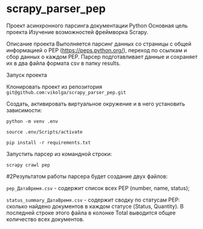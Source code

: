 # scrapy_parser_pep

Проект асинхронного парсинга документации Python
Основная цель проекта
Изучение возможностей фреймворка Scrapy.

Описание проекта
Выполняется парсинг данных со страницы с общей информацией о PEP (https://peps.python.org/), переход по ссылкам и сбор данных о каждом PEP. Парсер подготавливает данные и сохраняет их в два файла формата csv в папку results.

Запуск проекта

Клонировать проект из репозитория
```git@github.com:vikolga/scrapy_parser_pep.git```

Создать, активировать виртуальное окружение и в него установить зависимости:

```python -m venv .env```

```source .env/Scripts/activate```

```pip install -r requirements.txt```

Запустить парсер из командной строки:

```scrapy crawl pep```

#2Результатом работы парсера будет создание двух файлов:

```pep_ДатаВремя.csv``` - содержит список всех PEP (number, name, status);

```status_summary_ДатаВремя.csv``` - содержит сводку по статусам PEP: сколько найдено документов в каждом статусе (Status, Quantity). В последней строке этого файла в колонке Total выводится общее количество всех документов.